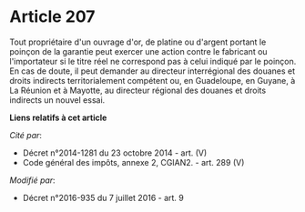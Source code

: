# Article 207

Tout propriétaire d'un ouvrage d'or, de platine ou d'argent portant le poinçon de la garantie peut exercer une action contre
le fabricant ou l'importateur si le titre réel ne correspond pas à celui indiqué par le poinçon. En cas de doute, il peut
demander au directeur interrégional des douanes et droits indirects territorialement compétent ou, en Guadeloupe, en Guyane,
à La Réunion et à Mayotte, au directeur régional des douanes et droits indirects un nouvel essai.

**Liens relatifs à cet article**

_Cité par_:

  - Décret n°2014-1281 du 23 octobre 2014 - art. (V)
  - Code général des impôts, annexe 2, CGIAN2. - art. 289 (V)

_Modifié par_:

  - Décret n°2016-935 du 7 juillet 2016 - art. 9
